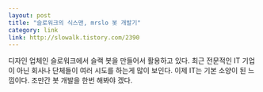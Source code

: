```yaml
---
layout: post
title: "슬로워크의 식스맨, mrslo 봇 개발기"
category: link
link: http://slowalk.tistory.com/2390
---
```


디자인 업체인 슬로워크에서 슬랙 봇을 만들어서 활용하고 있다. 최근 전문적인 IT 기업이 아닌 회사나 단체들이 여러 시도를 하는게 많이 보인다. 이제 IT는 기본 소양이 된 느낌이다. 조만간 봇 개발을 한번 해봐야 겠다.
